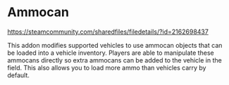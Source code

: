 # Ammocan

https://steamcommunity.com/sharedfiles/filedetails/?id=2162698437

This addon modifies supported vehicles to use ammocan objects that can be loaded into a vehicle inventory. Players are able to manipulate these ammocans directly so extra ammocans can be added to the vehicle in the field. This also allows you to load more ammo than vehicles carry by default.
 

